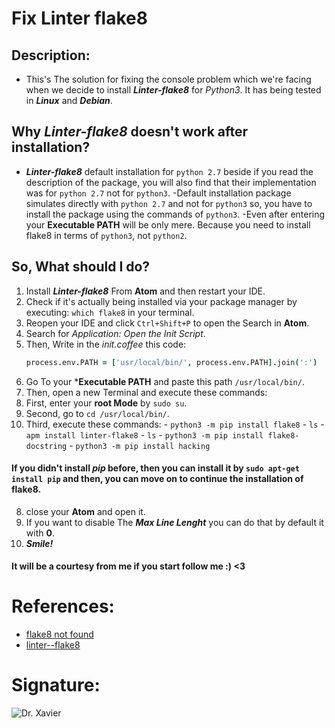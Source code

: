 # Fix Linter flake8

## Description:
* This's The solution for fixing the console problem which we're facing when we decide to install ***Linter-flake8*** for *Python3*. It has being tested in ***Linux*** and ***Debian***.

## Why ***Linter-flake8*** doesn't work after installation?
- ***Linter-flake8*** default installation for `python 2.7` beside if you read the description of the package, you will also find that their implementation was for `python 2.7` not for `python3`.
-Default installation package simulates directly with `python 2.7` and not for `python3` so, you have to install the package using the commands of `python3`.
-Even after entering your **Executable PATH** will be only mere. Because you need to install flake8 in terms of `python3`, not `python2`.

## So, What should I do?

1. Install ***Linter-flake8*** From **Atom** and then restart your IDE.
2. Check if it's actually being installed via your package manager by executing: `which flake8` in your terminal.
3. Reopen your IDE and click `Ctrl+Shift+P` to open the Search in **Atom**.
4. Search for *Application: Open the Init Script*.
5. Then, Write in the *init.coffee* this code:
    ```coffee
    process.env.PATH = ['usr/local/bin/', process.env.PATH].join(':')
    ```
6. Go To your ***Executable PATH** and paste this path `/usr/local/bin/`.
7. Then, open a new Terminal and execute these commands:
  1. First, enter your **root Mode** by `sudo su`.
  2. Second, go to `cd /usr/local/bin/`.
  3. Third, execute these commands:
    - `python3 -m pip install flake8`
    - `ls`
    - `apm install linter-flake8`
    - `ls`
    - `python3 -m pip install flake8-docstring`
    - `python3 -m pip install hacking`
#### If you didn't install *pip* before, then you can install it by `sudo apt-get install pip` and then, you can move on to continue the installation of flake8.
8. close your **Atom** and open it.
9. If you want to disable The ***Max Line Lenght*** you can do that by default it with **0**.
10. ***Smile!***

#### It will be a courtesy from me if you start follow me :) <3


# References:
- [flake8 not found](https://github.com/AtomLinter/linter-flake8/issues/18)
- [linter--flake8](https://github.com/AtomLinter/linter-flake8)

# Signature:
![Dr. Xavier](https://user-images.githubusercontent.com/72295771/96151299-8e37a380-0f0b-11eb-8aef-615974b8ce1d.png)
